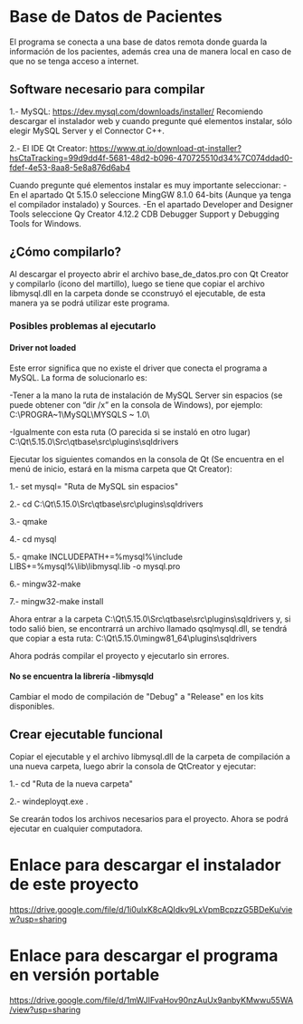 # Base de Datos de Pacientes
El programa se conecta a una base de datos remota donde guarda la información de los pacientes, además crea una de manera local en caso de que no se tenga acceso a internet.
## Software necesario para compilar
1.- MySQL: https://dev.mysql.com/downloads/installer/ 
Recomiendo descargar el instalador web y cuando pregunte qué elementos instalar, sólo elegir MySQL Server y el Connector C++.	

2.- El IDE Qt Creator: https://www.qt.io/download-qt-installer?hsCtaTracking=99d9dd4f-5681-48d2-b096-470725510d34%7C074ddad0-fdef-4e53-8aa8-5e8a876d6ab4

Cuando pregunte qué elementos instalar es muy importante seleccionar:
	-En el apartado Qt 5.15.0 seleccione MingGW 8.1.0 64-bits (Aunque ya tenga el compilador instalado) y Sources.
	-En el apartado Developer and Designer Tools seleccione Qy Creator 4.12.2 CDB Debugger Support y Debugging Tools for Windows.

## ¿Cómo compilarlo?
Al descargar el proyecto abrir el archivo base_de_datos.pro con Qt Creator y compilarlo (ícono del martillo), luego se tiene que copiar el archivo libmysql.dll en la carpeta donde se cconstruyó el ejecutable, de esta manera ya se podrá utilizar este programa.

### Posibles problemas al ejecutarlo
#### Driver not loaded
Este error significa que no existe el driver que conecta el programa a MySQL. La forma de solucionarlo es:

-Tener a la mano la ruta de instalación de MySQL Server sin espacios (se puede obtener con “dir /x” en la consola de Windows), por ejemplo: C:\PROGRA~1\MySQL\MYSQLS ~ 1.0\

-Igualmente con esta ruta (O parecida si se instaló en otro lugar) C:\Qt\5.15.0\Src\qtbase\src\plugins\sqldrivers

Ejecutar los siguientes comandos en la consola de Qt (Se encuentra en el menú de inicio, estará en la misma carpeta que Qt Creator):

1.- set mysql= "Ruta de MySQL sin espacios"

2.- cd C:\Qt\5.15.0\Src\qtbase\src\plugins\sqldrivers

3.- qmake

4.- cd mysql

5.- qmake INCLUDEPATH+=%mysql%\include LIBS+=%mysql%\lib\libmysql.lib -o mysql.pro

6.- mingw32-make

7.- mingw32-make install

Ahora entrar a la carpeta C:\Qt\5.15.0\Src\qtbase\src\plugins\sqldrivers y, si todo salió bien, se encontrarrá un archivo llamado qsqlmysql.dll, se tendrá que copiar a esta ruta: C:\Qt\5.15.0\mingw81_64\plugins\sqldrivers

Ahora podrás compilar el proyecto y ejecutarlo sin errores.

#### No se encuentra la librería -libmysqld
Cambiar el modo de compilación de "Debug" a "Release" en los kits disponibles.

## Crear ejecutable funcional
Copiar el ejecutable y el archivo libmysql.dll de la carpeta de compilación a una nueva carpeta, luego abrir la consola de QtCreator y ejecutar:

1.- cd "Ruta de la nueva carpeta"

2.- windeployqt.exe .

Se crearán todos los archivos necesarios para el proyecto. Ahora se podrá ejecutar en cualquier computadora.

# Enlace para descargar el instalador de este proyecto
https://drive.google.com/file/d/1i0ulxK8cAQIdkv9LxVpmBcpzzG5BDeKu/view?usp=sharing 

# Enlace para descargar el programa en versión portable 
https://drive.google.com/file/d/1mWJIFvaHov90nzAuUx9anbyKMwwu55WA/view?usp=sharing
